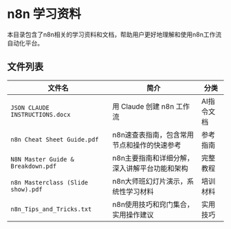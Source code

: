 # n8n 学习资料

本目录包含了n8n相关的学习资料和文档，帮助用户更好地理解和使用n8n工作流自动化平台。

## 文件列表

| 文件名 | 简介 | 分类 |
|--------|------|------|
| `JSON CLAUDE INSTRUCTIONS.docx` | 用 Claude 创建 n8n 工作流 | AI指令文档 |
| `n8n Cheat Sheet Guide.pdf` | n8n速查表指南，包含常用节点和操作的快速参考 | 参考指南 |
| `N8N Master Guide & Breakdown.pdf` | n8n主要指南和详细分解，深入讲解平台功能和架构 | 完整教程 |
| `n8n Masterclass (Slide show).pdf` | n8n大师班幻灯片演示，系统性学习材料 | 培训材料 |
| `n8n_Tips_and_Tricks.txt` | n8n使用技巧和窍门集合，实用操作建议 | 实用技巧 |
